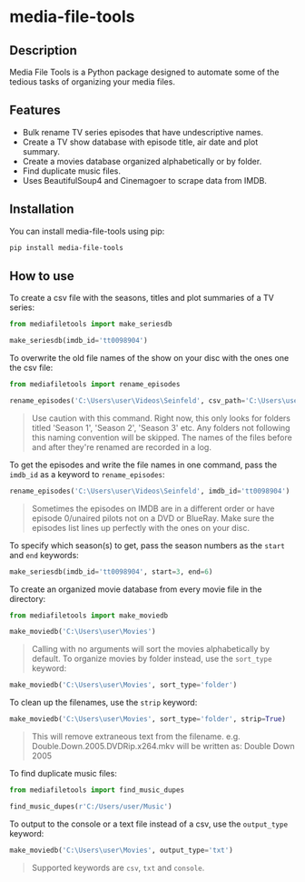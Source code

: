 # media-file-tools

## Description

Media File Tools is a Python package designed to automate some of the tedious tasks of organizing your media files. 

## Features

- Bulk rename TV series episodes that have undescriptive names.
- Create a TV show database with episode title, air date and plot summary.
- Create a movies database organized alphabetically or by folder.
- Find duplicate music files.
- Uses BeautifulSoup4 and Cinemagoer to scrape data from IMDB.

## Installation

You can install media-file-tools using pip:

```bash
pip install media-file-tools
```

## How to use
To create a csv file with the seasons, titles and plot summaries of a TV series:
```py
from mediafiletools import make_seriesdb

make_seriesdb(imdb_id='tt0098904')
```
To overwrite the old file names of the show on your disc with the ones one the csv file:
```py
from mediafiletools import rename_episodes

rename_episodes('C:\Users\user\Videos\Seinfeld', csv_path='C:\Users\user\episodes.csv')
```
> Use caution with this command. Right now, this only looks for folders titled 'Season 1', 'Season 2', 'Season 3' etc. 
> Any folders not following this naming convention will be skipped. The names of the files before and after they're 
> renamed are recorded in a log.

To get the episodes and write the file names in one command, pass the `imdb_id` as a keyword to `rename_episodes`:
```py
rename_episodes('C:\Users\user\Videos\Seinfeld', imdb_id='tt0098904')
```
> Sometimes the episodes on IMDB are in a different order or have episode 0/unaired pilots 
> not on a DVD or BlueRay. Make sure the episodes list lines up perfectly with the ones on your disc.
> 
To specify which season(s) to get, pass the season numbers as the `start` and `end` keywords:
```py
make_seriesdb(imdb_id='tt0098904', start=3, end=6)
```

To create an organized movie database from every movie file in the directory:
```py
from mediafiletools import make_moviedb

make_moviedb('C:\Users\user\Movies')
```
> Calling with no arguments will sort the movies alphabetically by default. To organize movies by folder instead, use the `sort_type` keyword:
```py
make_moviedb('C:\Users\user\Movies', sort_type='folder')
```
To clean up the filenames, use the `strip` keyword:
```py
make_moviedb('C:\Users\user\Movies', sort_type='folder', strip=True)
```
> This will remove extraneous text from the filename. e.g.
> Double.Down.2005.DVDRip.x264.mkv will be written as:
> Double Down 2005
 
To find duplicate music files:
```py
from mediafiletools import find_music_dupes

find_music_dupes(r'C:/Users/user/Music')
```

To output to the console or a text file instead of a csv, use the `output_type` keyword:
```py
make_moviedb('C:\Users\user\Movies', output_type='txt')
```
> Supported keywords are `csv`, `txt` and `console`.